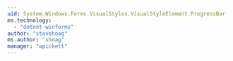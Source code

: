 ```yaml
---
uid: System.Windows.Forms.VisualStyles.VisualStyleElement.ProgressBar
ms.technology: 
  - "dotnet-winforms"
author: "stevehoag"
ms.author: "shoag"
manager: "wpickett"
---
```

